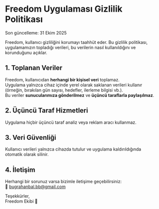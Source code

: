 # Freedom Uygulaması Gizlilik Politikası

Son güncelleme: 31 Ekim 2025

Freedom, kullanıcı gizliliğini korumayı taahhüt eder. Bu gizlilik politikası, uygulamamızın topladığı verileri, bu verilerin nasıl kullanıldığını ve korunduğunu açıklar.

## 1. Toplanan Veriler
Freedom, kullanıcıdan **herhangi bir kişisel veri** toplamaz.  
Uygulama yalnızca cihaz içinde yerel olarak saklanan verileri kullanır (örneğin, bırakılan gün sayısı, hedefler, ilerleme bilgisi vb.).  
Bu veriler **sunucularımıza gönderilmez** ve **üçüncü taraflarla paylaşılmaz**.

## 2. Üçüncü Taraf Hizmetleri
Uygulama hiçbir üçüncü taraf analiz veya reklam aracı kullanmaz.

## 3. Veri Güvenliği
Kullanıcı verileri yalnızca cihazda tutulur ve uygulama kaldırıldığında otomatik olarak silinir.

## 4. İletişim
Herhangi bir sorunuz varsa bizimle iletişime geçebilirsiniz:  
📧 bugrahanbal.bb@gmail.com

Teşekkürler,  
Freedom Ekibi 💙
